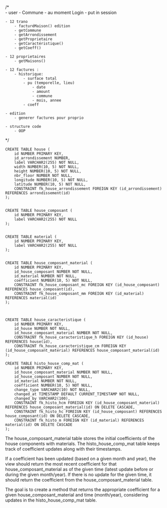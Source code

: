 
/*    
    - user 
        - Commune
        - au moment Login
            - put in session

    - 12 trano 
        - facturéMaison() edition
        - getCommune
        - getArrondissement
        - getProprietaire
        - getCaractéristique()
        - getCoeff()

    - 12 proprietaires
        - getMaisons()

    - 12 factures : 
        - historique: 
            - surface total
            - pu (temporelle, lieu)
                - date
                - amount
                - commune
                - mois, annee
            - coeff

    - edition
        - generer factures pour proprio

    - structure code 
        - OOP
*/






```
CREATE TABLE house (
    id NUMBER PRIMARY KEY,
    id_arrondissement NUMBER,
    label VARCHAR2(255) NOT NULL,
    width NUMBER(10, 5) NOT NULL,
    height NUMBER(10, 5) NOT NULL,
    nbr_floor NUMBER NOT NULL,
    longitude NUMBER(10, 5) NOT NULL,
    latitude NUMBER(10, 5) NOT NULL,
    CONSTRAINT fk_house_arrondissement FOREIGN KEY (id_arrondissement) REFERENCES arrondissement(id)
);


CREATE TABLE house_composant (
    id NUMBER PRIMARY KEY,
    label VARCHAR2(255) NOT NULL
);


CREATE TABLE material (
    id NUMBER PRIMARY KEY,
    label VARCHAR2(255) NOT NULL
);


CREATE TABLE house_composant_material (
    id NUMBER PRIMARY KEY,
    id_house_composant NUMBER NOT NULL,
    id_material NUMBER NOT NULL,
    coefficient NUMBER(10, 5) NOT NULL,
    CONSTRAINT fk_house_composant_mc FOREIGN KEY (id_house_composant) REFERENCES house_composant(id),
    CONSTRAINT fk_house_composant_mm FOREIGN KEY (id_material) REFERENCES material(id)
);



CREATE TABLE house_caracteristique (
    id NUMBER PRIMARY KEY,
    id_house NUMBER NOT NULL,
    id_house_composant_material NUMBER NOT NULL,
    CONSTRAINT fk_house_caracteristique_h FOREIGN KEY (id_house) REFERENCES house(id),
    CONSTRAINT fk_house_caracteristique_cm FOREIGN KEY (id_house_composant_material) REFERENCES house_composant_material(id)
);

CREATE TABLE histo_house_comp_mat (
    id NUMBER PRIMARY KEY, 
    id_house_composant_material NUMBER NOT NULL, 
    id_house_composant NUMBER NOT NULL, 
    id_material NUMBER NOT NULL,
    coefficient NUMBER(10, 5) NOT NULL, 
    change_type VARCHAR2(10) NOT NULL, 
    changed_at TIMESTAMP DEFAULT CURRENT_TIMESTAMP NOT NULL, 
    changed_by VARCHAR2(100), 
    CONSTRAINT fk_histo_hcm FOREIGN KEY (id_house_composant_material) REFERENCES house_composant_material(id) ON DELETE CASCADE,
    CONSTRAINT fk_histo_hc FOREIGN KEY (id_house_composant) REFERENCES house_composant(id) ON DELETE CASCADE,
    CONSTRAINT fk_histo_m FOREIGN KEY (id_material) REFERENCES material(id) ON DELETE CASCADE
);
```


The house_composant_material table stores the initial coefficients of the house components with materials.
The histo_house_comp_mat table keeps track of coefficient updates along with their timestamps.

If a coefficient has been updated (based on a given month and year), the view should return the most recent coefficient for that house_composant_material as of the given time (latest update before or during the given month/year).
If there is no update for the given time, it should return the coefficient from the house_composant_material table.

The goal is to create a method that returns the appropriate coefficient for a given house_composant_material and time (month/year), considering updates in the histo_house_comp_mat table.


<!-- 
// public PricePerM2 calculatePricePerM2(Connection connection, int year, int month) throws Exception {
    //     double amount = 0.0;
    //     Date datePrice = null;
    
    //     String query = """
    //         WITH relevant_history AS (
    //             SELECT amount_per_m2, changed_at,
    //                    ROW_NUMBER() OVER (PARTITION BY id_commune ORDER BY changed_at DESC) AS rn
    //             FROM histo_taxe_per_commune htc
    //             WHERE id_commune = ?
    //             AND changed_at <= TO_DATE(?, 'YYYY-MM-DD')
    //             AND EXISTS (
    //                 SELECT 1 
    //                 FROM house h 
    //                 WHERE h.id = ?
    //                 AND h.id_arrondissement = (
    //                     SELECT MIN(a.id) -- Ensure only one row is returned
    //                     FROM arrondissement a 
    //                     WHERE a.id_commune = htc.id_commune
    //                 )
    //             )
    //         ),
    //         fallback_to_taxe AS (
    //             SELECT amount_per_m2, date_taxe,
    //                    ROW_NUMBER() OVER (PARTITION BY id_commune ORDER BY amount_per_m2 DESC) AS rn
    //             FROM taxe_per_commune tpc
    //             WHERE tpc.id_commune = ?
    //             AND EXISTS (
    //                 SELECT 1 
    //                 FROM house h 
    //                 WHERE h.id = ?
    //                 AND h.id_arrondissement = (
    //                     SELECT MIN(a.id) 
    //                     FROM arrondissement a 
    //                     WHERE a.id_commune = tpc.id_commune
    //                 )
    //             )
    //             AND NOT EXISTS (
    //                 SELECT 1 
    //                 FROM histo_taxe_per_commune htc 
    //                 WHERE htc.id_commune = tpc.id_commune
    //             )
    //         )
    //         SELECT COALESCE(
    //             (SELECT amount_per_m2 
    //              FROM relevant_history 
    //              WHERE rn = 1),
    //             (SELECT amount_per_m2 
    //              FROM fallback_to_taxe 
    //              WHERE rn = 1),
    //             0
    //         ) AS amount,
    //         COALESCE(
    //             (SELECT changed_at 
    //              FROM relevant_history 
    //              WHERE rn = 1),
    //             (SELECT date_taxe 
    //              FROM fallback_to_taxe 
    //              WHERE rn = 1),
    //             TO_DATE(?, 'YYYY-MM-DD') 
    //         ) AS date_price
    //         FROM dual                                                          
    //     """;
    
    //     Arrondissement arrondissement = (Arrondissement) new Arrondissement().getById(this.getIdArrondissement(), "arrondissement", connection);
    //     Commune commune = (Commune) new Commune().getById(arrondissement.getIdCommune(), "commune", connection);
    
    //     try (PreparedStatement preparedStatement = connection.prepareStatement(query)) {
    //         String targetDate = String.format("%04d-%02d-27", year, month); 

    //         preparedStatement.setString(1, commune.getId());
    //         preparedStatement.setString(2, targetDate); 
    //         preparedStatement.setString(3, this.getId()); 
    //         preparedStatement.setString(4, commune.getId()); 
    //         preparedStatement.setString(5, this.getId()); 
    //         preparedStatement.setString(6, targetDate); 
    
    //         try (ResultSet resultSet = preparedStatement.executeQuery()) {
    //             if (resultSet.next()) {
    //                 amount = resultSet.getDouble("amount");
    //                 datePrice = resultSet.getDate("date_price");
    //             }
    //         }
    //     } catch (SQLException e) {
    //         e.printStackTrace();
    //         throw new RuntimeException("Error retrieving price per m2.", e);
    //     }
    
    //     if (amount == 0) {
    //         String sql = "SELECT amount_per_m2, date_taxe FROM taxe_per_commune WHERE id_commune = ?";
    //         try (PreparedStatement fallbackStatement = connection.prepareStatement(sql)) {
    //             fallbackStatement.setString(1, commune.getId());
    //             try (ResultSet fallbackResultSet = fallbackStatement.executeQuery()) {
    //                 if (fallbackResultSet.next()) {
    //                     amount = fallbackResultSet.getDouble("amount_per_m2");
    //                     datePrice = fallbackResultSet.getDate("date_taxe");
    //                 }
    //             }
    //         } catch (SQLException e) {
    //             e.printStackTrace();
    //             throw new RuntimeException("Error retrieving fallback price per m2.", e);
    //         }
    //     }
    
    //     return new PricePerM2(amount, datePrice);
    // } -->

<!-- 

    public double calculateTotalSurface(Connection connection, int month, int year) {
        double totalSurface = 0.0;

        String query = """
            WITH relevant_history AS (
                SELECT width, height, changed_at
                FROM histo_house hh
                WHERE id_house = ?
                AND changed_at <= TO_DATE(?, 'YYYY-MM-DD') 
                ORDER BY changed_at DESC
            ),
            limited_history AS (
                SELECT width, height
                FROM (
                    SELECT width, height, ROW_NUMBER() OVER (ORDER BY changed_at DESC) AS rn
                    FROM relevant_history
                )
                WHERE rn = 1  
            ),
            fallback_to_house AS (
                SELECT width, height
                FROM house h
                WHERE h.id = ?
                AND NOT EXISTS (
                    SELECT 1 FROM histo_house hh WHERE hh.id_house = h.id
                )
            )
            SELECT SUM(width * height) AS total_surface
            FROM (
                SELECT width, height FROM limited_history
                UNION ALL
                SELECT width, height FROM fallback_to_house
            )
        """;

        try (PreparedStatement preparedStatement = connection.prepareStatement(query)) {
            preparedStatement.setString(1, this.getId()); 
            String targetDate = String.format("%04d-%02d-27", year, month); 
            preparedStatement.setString(2, targetDate); 
            preparedStatement.setString(3, this.getId()); 

            try (ResultSet resultSet = preparedStatement.executeQuery()) {
                if (resultSet.next()) {
                    totalSurface = resultSet.getDouble("total_surface");
                }
            }
        } catch (SQLException e) {
            e.printStackTrace();
            throw new RuntimeException("Error calculating total surface area.", e);
        }

        return totalSurface;
    } -->



